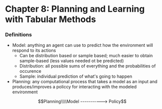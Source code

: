 # Chapter 8: Planning and Learning with Tabular Methods
> 

### Definitions
* Model: anything an agent can use to predict how the environment will respond to its actions
    * Can be distribution based or sample based; much easier to obtain sample-based (less values needed ot be predicted)
    * Distribution: all possible sums of everything and the probabilities of occurence
    * Sample: individual prediction of what's going to happen
* Planning: any computational process that takes a model as an input and produces/improves a policcy for interacting with the modeled environment

$$Planning\\\\Model -----------> Policy$$



